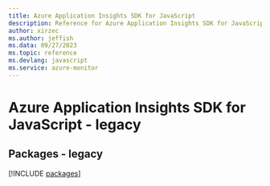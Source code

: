 ```yaml
---
title: Azure Application Insights SDK for JavaScript
description: Reference for Azure Application Insights SDK for JavaScript
author: xirzec
ms.author: jeffish
ms.data: 09/27/2023
ms.topic: reference
ms.devlang: javascript
ms.service: azure-monitor
---
```

# Azure Application Insights SDK for JavaScript - legacy
## Packages - legacy
[!INCLUDE [packages](application-insights-index.md)]